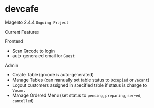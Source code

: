 # devcafe 

Magento 2.4.4 `Ongoing Project`

Current Features

Frontend
- Scan Qrcode to login
- auto-generated email for `Guest`

Admin
- Create Table (qrcode is auto-generated)
- Manage Tables (can manually set table status to `Occupied` or `Vacant`)
- Logout customers assigned in specified table if status is change to `Vacant`
- Manage Ordered Menu (set status to `pending`, `preparing`, `served`, `cancelled`)
